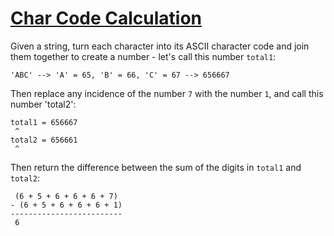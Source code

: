 # [Char Code Calculation](https://www.codewars.com/kata/char-code-calculation "https://www.codewars.com/kata/57f75cc397d62fc93d000059")

Given a string, turn each character into its ASCII character code and join them together to create a number - let's call this number
`total1`:

```
'ABC' --> 'A' = 65, 'B' = 66, 'C' = 67 --> 656667
```

Then replace any incidence of the number `7` with the number `1`, and call this number 'total2':

```
total1 = 656667
 ^
total2 = 656661
 ^
```

Then return the difference between the sum of the digits in `total1` and `total2`:

```
 (6 + 5 + 6 + 6 + 6 + 7)
- (6 + 5 + 6 + 6 + 6 + 1)
-------------------------
 6
```